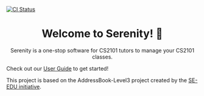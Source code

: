 [![CI Status](https://github.com/AY2021S1-CS2103T-W12-4/tp/workflows/Java%20CI/badge.svg)](https://github.com/AY2021S1-CS2103T-W12-4/tp/actions)

<h1 align="center">Welcome to Serenity! 👋</h1>

<p align="center">
Serenity is a one-stop software for CS2101 tutors to manage your CS2101 classes.
</p>

Check out our [User Guide](docs/UserGuide.md) to get started!

This project is based on the AddressBook-Level3 project created by the [SE-EDU initiative](https://se-education.org).